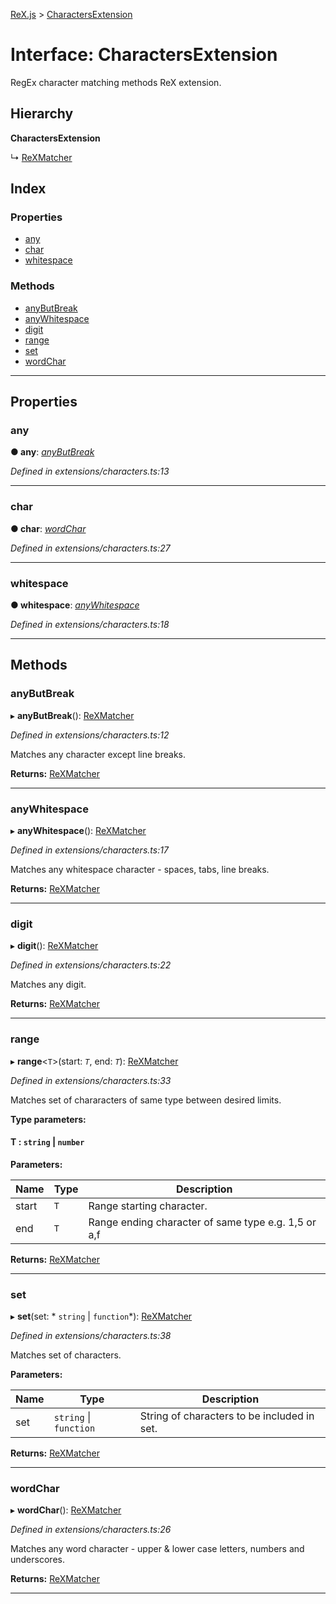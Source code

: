 [ReX.js](../README.md) > [CharactersExtension](../interfaces/charactersextension.md)

# Interface: CharactersExtension

RegEx character matching methods ReX extension.

## Hierarchy

**CharactersExtension**

↳  [ReXMatcher](../classes/rexmatcher.md)

## Index

### Properties

* [any](charactersextension.md#any)
* [char](charactersextension.md#char)
* [whitespace](charactersextension.md#whitespace)

### Methods

* [anyButBreak](charactersextension.md#anybutbreak)
* [anyWhitespace](charactersextension.md#anywhitespace)
* [digit](charactersextension.md#digit)
* [range](charactersextension.md#range)
* [set](charactersextension.md#set)
* [wordChar](charactersextension.md#wordchar)

---

## Properties

<a id="any"></a>

###  any

**● any**: *[anyButBreak](charactersextension.md#anybutbreak)*

*Defined in extensions/characters.ts:13*

___
<a id="char"></a>

###  char

**● char**: *[wordChar](charactersextension.md#wordchar)*

*Defined in extensions/characters.ts:27*

___
<a id="whitespace"></a>

###  whitespace

**● whitespace**: *[anyWhitespace](charactersextension.md#anywhitespace)*

*Defined in extensions/characters.ts:18*

___

## Methods

<a id="anybutbreak"></a>

###  anyButBreak

▸ **anyButBreak**(): [ReXMatcher](../classes/rexmatcher.md)

*Defined in extensions/characters.ts:12*

Matches any character except line breaks.

**Returns:** [ReXMatcher](../classes/rexmatcher.md)

___
<a id="anywhitespace"></a>

###  anyWhitespace

▸ **anyWhitespace**(): [ReXMatcher](../classes/rexmatcher.md)

*Defined in extensions/characters.ts:17*

Matches any whitespace character - spaces, tabs, line breaks.

**Returns:** [ReXMatcher](../classes/rexmatcher.md)

___
<a id="digit"></a>

###  digit

▸ **digit**(): [ReXMatcher](../classes/rexmatcher.md)

*Defined in extensions/characters.ts:22*

Matches any digit.

**Returns:** [ReXMatcher](../classes/rexmatcher.md)

___
<a id="range"></a>

###  range

▸ **range**<`T`>(start: *`T`*, end: *`T`*): [ReXMatcher](../classes/rexmatcher.md)

*Defined in extensions/characters.ts:33*

Matches set of chararacters of same type between desired limits.

**Type parameters:**

#### T :   `string` &#124; `number`

**Parameters:**

| Name | Type | Description |
| ------ | ------ | ------ |
| start | `T` |  Range starting character. |
| end | `T` |  Range ending character of same type e.g. 1,5 or a,f |

**Returns:** [ReXMatcher](../classes/rexmatcher.md)

___
<a id="set"></a>

###  set

▸ **set**(set: * `string` &#124; `function`*): [ReXMatcher](../classes/rexmatcher.md)

*Defined in extensions/characters.ts:38*

Matches set of characters.

**Parameters:**

| Name | Type | Description |
| ------ | ------ | ------ |
| set |  `string` &#124; `function`|  String of characters to be included in set. |

**Returns:** [ReXMatcher](../classes/rexmatcher.md)

___
<a id="wordchar"></a>

###  wordChar

▸ **wordChar**(): [ReXMatcher](../classes/rexmatcher.md)

*Defined in extensions/characters.ts:26*

Matches any word character - upper & lower case letters, numbers and underscores.

**Returns:** [ReXMatcher](../classes/rexmatcher.md)

___

